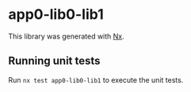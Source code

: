 # app0-lib0-lib1

This library was generated with [Nx](https://nx.dev).

## Running unit tests

Run `nx test app0-lib0-lib1` to execute the unit tests.
